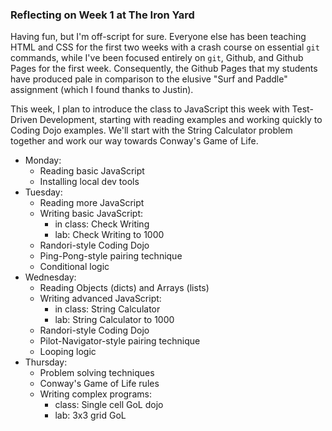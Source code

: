 ### Reflecting on Week 1 at The Iron Yard

Having fun, but I'm off-script for sure. Everyone else has been teaching HTML and CSS for the first two weeks with a crash course on essential `git` commands, while I've been focused entirely on `git`, Github, and Github Pages for the first week. Consequently, the Github Pages that my students have produced pale in comparison to the elusive "Surf and Paddle" assignment (which I found thanks to Justin).

This week, I plan to introduce the class to JavaScript this week with Test-Driven Development, starting with reading examples and working quickly to Coding Dojo examples. We'll start with the String Calculator problem together and work our way towards Conway's Game of Life.

* Monday: 
  * Reading basic JavaScript
  * Installing local dev tools
* Tuesday: 
  * Reading more JavaScript
  * Writing basic JavaScript:
    * in class: Check Writing
    * lab: Check Writing to 1000
  * Randori-style Coding Dojo
  * Ping-Pong-style pairing technique
  * Conditional logic
* Wednesday:
  * Reading Objects (dicts) and Arrays (lists)
  * Writing advanced JavaScript:
    * in class: String Calculator
    * lab: String Calculator to 1000
  * Randori-style Coding Dojo
  * Pilot-Navigator-style pairing technique
  * Looping logic
* Thursday:
  * Problem solving techniques
  * Conway's Game of Life rules
  * Writing complex programs:
    * class: Single cell GoL dojo
    * lab: 3x3 grid GoL
  
